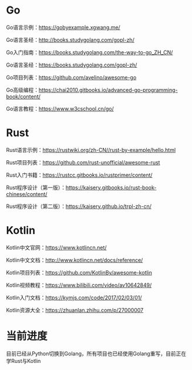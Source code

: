 # Go
Go语言示例：https://gobyexample.xgwang.me/  

Go语言圣经：http://books.studygolang.com/gopl-zh/  

Go入门指南：https://books.studygolang.com/the-way-to-go_ZH_CN/

Go语言圣经：https://books.studygolang.com/gopl-zh/

Go项目列表：https://github.com/avelino/awesome-go

Go高级编程：https://chai2010.gitbooks.io/advanced-go-programming-book/content/

Go语言教程：https://www.w3cschool.cn/go/

# Rust
Rust语言示例：https://rustwiki.org/zh-CN//rust-by-example/hello.html

Rust项目列表：https://github.com/rust-unofficial/awesome-rust

Rust入门书籍：https://rustcc.gitbooks.io/rustprimer/content/

Rust程序设计（第一版）：https://kaisery.gitbooks.io/rust-book-chinese/content/

Rust程序设计（第二版）：https://kaisery.github.io/trpl-zh-cn/

# Kotlin
Kotlin中文官网：https://www.kotlincn.net/

Kotlin中文文档：http://www.kotlincn.net/docs/reference/

Kotlin项目列表：https://github.com/KotlinBy/awesome-kotlin

Kotlin视频教程：https://www.bilibili.com/video/av10642849/

Kotlin入门文档：https://kymjs.com/code/2017/02/03/01/

Kotlin资源大全：https://zhuanlan.zhihu.com/p/27000007

# 当前进度
目前已经从Python切换到Golang，所有项目也已经使用Golang重写，目前正在学Rust与Kotlin
